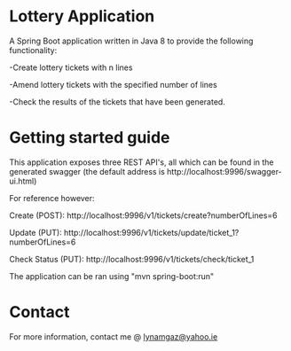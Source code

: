 # Lottery Application
A Spring Boot application written in Java 8 to provide the following functionality:

-Create lottery tickets with n lines

-Amend lottery tickets with the specified number of lines

-Check the results of the tickets that have been generated.

# Getting started guide

This application exposes three REST API's, all which can be found in the generated swagger
(the default address is http://localhost:9996/swagger-ui.html) 

For reference however:

Create (POST): http://localhost:9996/v1/tickets/create?numberOfLines=6

Update (PUT): http://localhost:9996/v1/tickets/update/ticket_1?numberOfLines=6

Check Status (PUT): http://localhost:9996/v1/tickets/check/ticket_1


The application can be ran using "mvn spring-boot:run"

# Contact

For more information, contact me @ lynamgaz@yahoo.ie